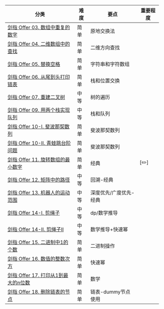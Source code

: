 | 分类                                               | 难度 | 要点 | 重要程度
| ------------------------------------------------ | -- | -- | --
| [剑指 Offer 03. 数组中重复的数字](https://github.com/JK9559/WIO/blob/master/note/Algorithm/ToOffer/lcof_03FindRepeatNumber.md)            | 简单 | 原地交换法 | 
| [剑指 Offer 04. 二维数组中的查找](https://github.com/JK9559/WIO/blob/master/note/Algorithm/ToOffer/lcof_04FindNumberIn2DArray.md)            | 简单 | 二维方向查找 |
| [剑指 Offer 05. 替换空格](https://github.com/JK9559/WIO/blob/master/note/Algorithm/ToOffer/lcof_05ReplaceSpace.md)            | 简单 | 字符串和字符数组 |
| [剑指 Offer 06. 从尾到头打印链表](https://github.com/JK9559/WIO/blob/master/note/Algorithm/ToOffer/lcof_06ReversePrint.md)            | 简单 | 栈和位置交换 |
| [剑指 Offer 07. 重建二叉树](https://github.com/JK9559/WIO/blob/master/note/Algorithm/ToOffer/lcof_07BuildTree.md)            | 中等 | 树的遍历 |
| [剑指 Offer 09. 用两个栈实现队列](https://github.com/JK9559/WIO/blob/master/note/Algorithm/ToOffer/lcof_09CQueue.md)            | 中等 | 栈和队列 |
| [剑指 Offer 10-I. 斐波那契数列](https://github.com/JK9559/WIO/blob/master/note/Algorithm/ToOffer/lcof_10IFib.md)            | 简单 | 斐波那契数列 |
| [剑指 Offer 10-II. 青蛙跳台阶问题](https://github.com/JK9559/WIO/blob/master/note/Algorithm/ToOffer/lcof_10IINumWays.md)            | 简单 | 斐波那契数列 |
| [剑指 Offer 11. 旋转数组的最小数字](https://github.com/JK9559/WIO/blob/master/note/Algorithm/ToOffer/lcof_11MinArray.md)            | 简单 | 经典 | [:pencil2:]
| [剑指 Offer 12. 矩阵中的路径](https://github.com/JK9559/WIO/blob/master/note/Algorithm/ToOffer/lcof_12Exist.md)            | 中等 | 回溯-经典 |
| [剑指 Offer 13. 机器人的运动范围](https://github.com/JK9559/WIO/blob/master/note/Algorithm/ToOffer/lcof_13MovingCount.md)            | 中等 | 深度优先/广度优先-经典 |
| [剑指 Offer 14-I. 剪绳子](https://github.com/JK9559/WIO/blob/master/note/Algorithm/ToOffer/lcof_14ICuttingRope.md)            | 中等 | dp/数学推导 |
| [剑指 Offer 14-II. 剪绳子II](https://github.com/JK9559/WIO/blob/master/note/Algorithm/ToOffer/lcof_14IICuttingRope.md)            | 中等 | 数学推导+快速幂 |
| [剑指 Offer 15. 二进制中1的个数](https://github.com/JK9559/WIO/blob/master/note/Algorithm/ToOffer/lcof_15HammingWeight.md)            | 简单 | 二进制操作 |
| [剑指 Offer 16. 数值的整数次方](https://github.com/JK9559/WIO/blob/master/note/Algorithm/ToOffer/lcof_16MyPow.md)            | 简单 | 快速幂 |
| [剑指 Offer 17. 打印从1到最大的n位数](https://github.com/JK9559/WIO/blob/master/note/Algorithm/ToOffer/lcof_17PrintNumbers.md)            | 简单 | 数学 |
| [剑指 Offer 18. 删除链表的节点](https://github.com/JK9559/WIO/blob/master/note/Algorithm/ToOffer/lcof_18DeleteNode.md)            | 简单 | 链表-dummy节点使用 |